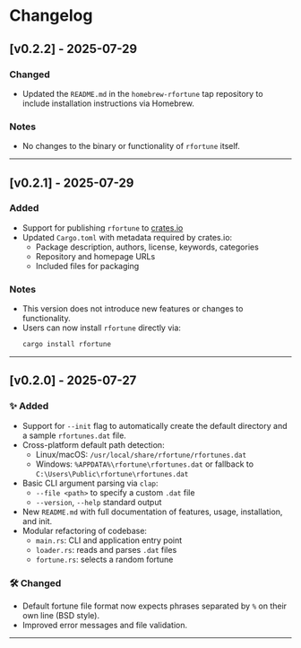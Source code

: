 # Changelog

## [v0.2.2] - 2025-07-29

### Changed
- Updated the `README.md` in the `homebrew-rfortune` tap repository to include installation instructions via Homebrew.

### Notes
- No changes to the binary or functionality of `rfortune` itself.

---

## [v0.2.1] - 2025-07-29

### Added
- Support for publishing `rfortune` to [crates.io](https://crates.io/crates/rfortune)
- Updated `Cargo.toml` with metadata required by crates.io:
  - Package description, authors, license, keywords, categories
  - Repository and homepage URLs
  - Included files for packaging

### Notes
- This version does not introduce new features or changes to functionality.
- Users can now install `rfortune` directly via:
  ```bash
  cargo install rfortune
  ```
  
---

## [v0.2.0] - 2025-07-27

### ✨ Added

- Support for `--init` flag to automatically create the default directory and a sample `rfortunes.dat` file.
- Cross-platform default path detection:
    - Linux/macOS: `/usr/local/share/rfortune/rfortunes.dat`
    - Windows: `%APPDATA%\rfortune\rfortunes.dat` or fallback to `C:\Users\Public\rfortune\rfortunes.dat`
- Basic CLI argument parsing via `clap`:
    - `--file <path>` to specify a custom `.dat` file
    - `--version`, `--help` standard output
- New `README.md` with full documentation of features, usage, installation, and init.
- Modular refactoring of codebase:
    - `main.rs`: CLI and application entry point
    - `loader.rs`: reads and parses `.dat` files
    - `fortune.rs`: selects a random fortune

### 🛠 Changed

- Default fortune file format now expects phrases separated by `%` on their own line (BSD style).
- Improved error messages and file validation.

---

